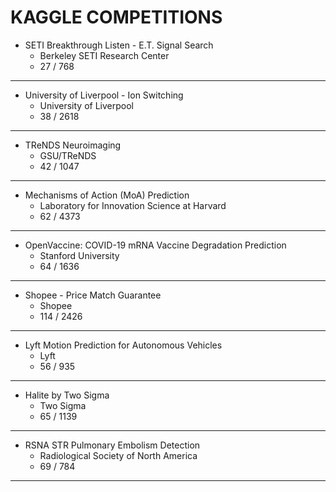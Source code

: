 # KAGGLE COMPETITIONS

- SETI Breakthrough Listen - E.T. Signal Search
    - Berkeley SETI Research Center
    - 27 / 768 

---

- University of Liverpool - Ion Switching
    - University of Liverpool
    - 38 / 2618
 
---

- TReNDS Neuroimaging
    - GSU/TReNDS
    - 42 / 1047
    
---

- Mechanisms of Action (MoA) Prediction
    - Laboratory for Innovation Science at Harvard
    - 62 / 4373

---

- OpenVaccine: COVID-19 mRNA Vaccine Degradation Prediction
    - Stanford University
    - 64 / 1636
    
---

- Shopee - Price Match Guarantee
    - Shopee
    - 114 / 2426 

---

- Lyft Motion Prediction for Autonomous Vehicles
    - Lyft
    - 56 / 935

---

- Halite by Two Sigma
    - Two Sigma
    - 65 / 1139 

---

- RSNA STR Pulmonary Embolism Detection
    - Radiological Society of North America
    - 69 / 784

---
